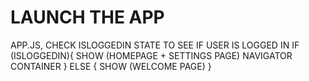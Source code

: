 LAUNCH THE APP
==============
APP.JS, CHECK ISLOGGEDIN STATE TO SEE IF USER IS LOGGED IN 
IF (ISLOGGEDIN){
  SHOW (HOMEPAGE + SETTINGS PAGE) NAVIGATOR CONTAINER
} ELSE {
  SHOW (WELCOME PAGE)
}